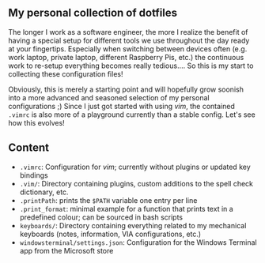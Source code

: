 ## My personal collection of dotfiles

The longer I work as a software engineer, the more I realize the benefit of having a special setup for different tools we use throughout the day ready at your fingertips. Especially when switching between devices often
(e.g. work laptop, private laptop, different Raspberry Pis, etc.) the continuous work to re-setup everything becomes really tedious.... So this is my start to collecting these configuration files!

Obviously, this is merely a starting point and will hopefully grow soonish into a more advanced and seasoned selection of my personal configurations ;)
Since I just got started with using *vim*, the contained `.vimrc` is also more of a playground currently than a stable config. Let's see how this evolves!

## Content
- `.vimrc`: Configuration for *vim*; currently without plugins or updated key bindings
- `.vim/`: Directory containing plugins, custom additions to the spell check dictionary, etc.
- `.printPath`: prints the `$PATH` variable one entry per line
- `.print_format`: minimal example for a function that prints text in a predefined colour; can be sourced in bash scripts
- `keyboards/`: Directory containing everything related to my mechanical keyboards (notes, information, VIA configurations, etc.)
- `windowsterminal/settings.json`: Configuration for the Windows Terminal app from the Microsoft store
